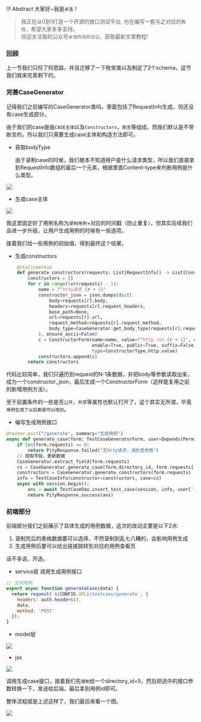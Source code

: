 !!! Abstract 大家好~我是`米洛`！<br/>
> 我正在从0到1打造一个开源的接口测试平台, 也在编写一套与之对应的`教程`，希望大家多多支持。<br/>
> 欢迎关注我的公众号`米洛的测开日记`，获取最新文章教程! 

### 回顾

  上一节我们只捋了捋思路，并且迁移了一下枚举类以及制定了2个schema，这节我们就来完善剩下的。
  
### 完善CaseGenerator

  记得我们之前编写的CaseGenerator类吗，里面包括了RequestInfo生成，但还没有case生成部分。
  
  由于我们的case是由`CASE主体`以及`Constructors`，`断言`等组成，而我们默认是不带断言的，所以我们只需要生成case主体和构造方法即可。
  
- 获取bodyType  

  由于录制case的时候，我们根本不知道用户是什么请求类型，所以我们直接拿到RequestInfo数组的最后一个元素，根据里面Content-type来判断用例是什么类型。
  

![](http://oss.pity.fun/picture/20220617225853.png)
  
- 生成case主体

![](http://oss.pity.fun/picture/20220617225646.png)

  我这里固定好了用例名称为`录制用例`+对应的时间戳（防止重复），但其实后续我们会进一步升级，让用户生成用例的时候有一些选项。
  
  接着我们给一些用例的初始值，得到最终这个结果。
  
- 生成constructors

```python
    @staticmethod
    def generate_constructors(requests: List[RequestInfo]) -> List[ConstructorForm]:
        constructors = []
        for r in range(len(requests) - 1):
            name = f"http请求_{r + 1}"
            constructor_json = json.dumps(dict(
                body=requests[r].body,
                headers=requests[r].request_headers,
                base_path=None,
                url=requests[r].url,
                request_method=requests[r].request_method,
                body_type=CaseGenerator.get_body_type(requests[r].request_headers),
            ), ensure_ascii=False)
            c = ConstructorForm(name=name, value=f"http_res_{r + 1}", constructor_json=constructor_json,
                                enable=True, public=True, suffix=False, index=r + 1,
                                type=ConstructorType.http.value)
            constructors.append(c)
        return constructors
```
  
  代码比较简单，我们只遍历到request的N-1条数据，并把body等参数读取出来，成为一个constructor_json，最后生成一个ConstructorForm（这样能复用之前的新增用例方法）。
  
  至于前置条件的一些是否`公开`，`共享`等属性也默认打开了，这个其实无所谓，毕竟`用例生成了以后都是可以改的`。
  
- 编写生成用例接口

```python
@router.post("/generate", summary="生成用例")
async def generate_case(form: TestCaseGeneratorForm, user=Depends(Permission()), session=Depends(get_session)):
    if len(form.requests) == 0:
        return PityResponse.failed("无http请求，请检查参数")
    // 提取字段，更新数据
    CaseGenerator.extract_field(form.requests)
    cs = CaseGenerator.generate_case(form.directory_id, form.requests[-1])
    constructors = CaseGenerator.generate_constructors(form.requests)
    info = TestCaseInfo(constructor=constructors, case=cs)
    async with session.begin():
        ans = await TestCaseDao.insert_test_case(session, info, user['id'])
        return PityResponse.success(ans)
```

### 前端部分

  前端部分我们之前展示了具体生成的用例数据，这次的改动主要是以下2点:
  
1. 录制完后的表格数据要可以选择，不然录制到乱七八糟的，会影响用例生成
2. 生成用例后要可以给出链接跳转到对应的用例查看页

  话不多说，开造。
  
- service层 调用生成用例接口
  
```js
// 生成用例
export async function generateCase(data) {
  return request(`${CONFIG.URL}/testcase/generate`, {
    headers: auth.headers(),
    data,
    method: 'POST'
  });
}
```

- model层

![](http://oss.pity.fun/picture/20220617232532.png)

- jsx

![](http://oss.pity.fun/picture/20220617233548.png)

  调用生成case接口，接着我们先`强制`给一个directory_id=5，然后把选中的接口参数转换一下，发送给后端，最后拿到用例id即可。
  
  整体流程就是上述这样了，我们最后来看一个图。

![](http://oss.pity.fun/picture/%E5%8A%A822.gif)


  


